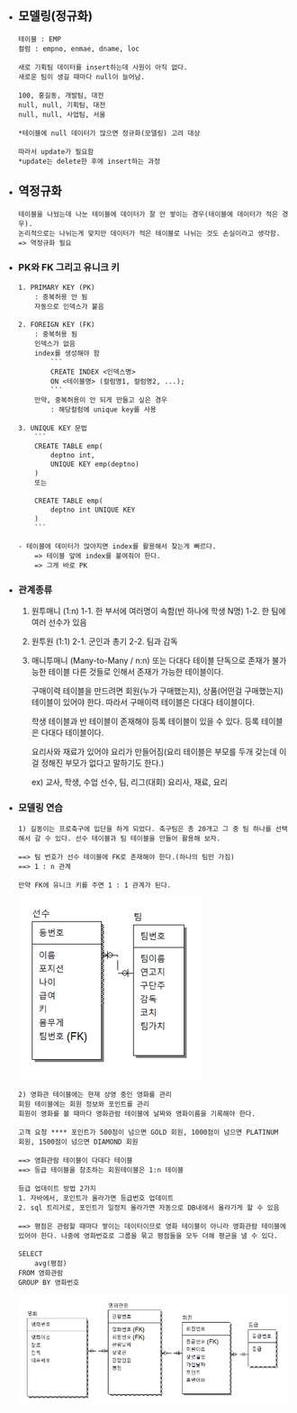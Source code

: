 - ## 모델링(정규화)
    ```
    테이블 : EMP
    컬럼 : empno, enmae, dname, loc

    새로 기획팀 데이터를 insert하는데 사원이 아직 없다.
    새로운 팀이 생길 때마다 null이 늘어남.

    100, 홍길동, 개발팀, 대전
    null, null, 기획팀, 대전 
    null, null, 사업팀, 서울

    *테이블에 null 데이터가 많으면 정규화(모델링) 고려 대상

    따라서 update가 필요함
    *update는 delete한 후에 insert하는 과정
    ```

- ## 역정규화
    ```
    테이블을 나눴는데 나눈 테이블에 데이터가 잘 안 쌓이는 경우(테이블에 데이터가 적은 경우).
    논리적으로는 나뉘는게 맞지만 데이터가 적은 테이블로 나뉘는 것도 손실이라고 생각함.
    => 역정규화 필요
    ```
- ### PK와 FK 그리고 유니크 키
    ```
    1. PRIMARY KEY (PK)
        : 중복허용 안 됨
        자동으로 인덱스가 붙음

    2. FOREIGN KEY (FK)
        : 중복허용 됨
        인덱스가 없음
        index를 생성해야 함
            ```
            CREATE INDEX <인덱스명>
            ON <테이블명> (컬럼명1, 컬럼명2, ...);
            ```
        만약, 중복허용이 안 되게 만들고 싶은 경우
            : 해당컬럼에 unique key를 사용

    3. UNIQUE KEY 문법
        ```
        CREATE TABLE emp(
            deptno int,
            UNIQUE KEY emp(deptno)
        )
        또는

        CREATE TABLE emp(
            deptno int UNIQUE KEY
        )
        ```

    - 테이블에 데이터가 많아지면 index를 활용해서 찾는게 빠르다.
        => 테이블 앞에 index를 붙여줘야 한다.
        => 그게 바로 PK
    ```

- ### 관계종류
    1. 원투매니 (1:n)
        1-1. 한 부서에 여러명이 속함(반 하나에 학생 N명)
        1-2. 한 팀에 여러 선수가 있음

    2. 원투원 (1:1)
        2-1. 군인과 총기
        2-2. 팀과 감독

    3. 매니투매니 (Many-to-Many / n:n) 또는 다대다 테이블
        단독으로 존재가 불가능한 테이블
        다른 것들로 인해서 존재가 가능한 테이블이다.

        구매이력 테이블을 만드려면 회원(누가 구매했는지), 상품(어떤걸 구매했는지) 테이블이 있어야 한다. 따라서 구매이력 테이블은 다대다 테이블이다.

        학생 테이블과 반 테이블이 존재해야 등록 테이블이 있을 수 있다.
        등록 테이블은 다대다 테이블이다. 

        요리사와 재료가 있어야 요리가 만들어짐(요리 테이블은 부모를 두개 갖는데 이걸 정해진 부모가 없다고 말하기도 한다.)

        ex)
        교사, 학생, 수업
        선수, 팀, 리그(대회)
        요리사, 재료, 요리
    

- ### 모델링 연습
    ```
    1) 길동이는 프로축구에 입단을 하게 되었다. 축구팀은 총 20개고 그 중 팀 하나를 선택해서 갈 수 있다. 선수 테이블과 팀 테이블을 만들어 활용해 보자.

    ==> 팀 번호가 선수 테이블에 FK로 존재해야 한다.(하나의 팀만 가짐)
    ==> 1 : n 관계 

    만약 FK에 유니크 키를 주면 1 : 1 관계가 된다.
    ```
    ![모델링](img/모델링.png)  
    ```
    2) 영화관 테이블에는 현재 상영 중인 영화를 관리
    회원 테이블에는 회원 정보와 포인트를 관리
    회원이 영화를 볼 때마다 영화관람 테이블에 날짜와 영화이름을 기록해야 한다.

    고객 요청 **** 포인트가 500점이 넘으면 GOLD 회원, 1000점이 넘으면 PLATINUM 회원, 1500점이 넘으면 DIAMOND 회원

    ==> 영화관람 테이블이 다대다 테이블
    ==> 등급 테이블을 참조하는 회원테이블은 1:n 테이블

    등급 업데이트 방법 2가지
    1. 자바에서, 포인트가 올라가면 등급번호 업데이트
    2. sql 트리거로, 포인트가 일정치 올라가면 자동으로 DB내에서 올라가게 할 수 있음

    ==> 평점은 관람할 때마다 쌓이는 데이터이므로 영화 테이블이 아니라 영화관람 테이블에 있어야 한다. 나중에 영화번호로 그룹을 묶고 평점들을 모두 더해 평균을 낼 수 있다.

    SELECT
        avg(평점)
    FROM 영화관람
    GROUP BY 영화번호
    ```
    ![영화관모델링](img/영화관모델링.png)